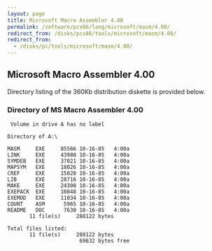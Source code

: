 ```yaml
---
layout: page
title: Microsoft Macro Assembler 4.00
permalink: /software/pcx86/lang/microsoft/masm/4.00/
redirect_from: /disks/pcx86/tools/microsoft/masm/4.00/
redirect_from:
  - /disks/pc/tools/microsoft/masm/4.00/
---
```


Microsoft Macro Assembler 4.00
------------------------------

Directory listing of the 360Kb distribution diskette is provided below.

### Directory of MS Macro Assembler 4.00

	 Volume in drive A has no label

	Directory of A:\

	MASM     EXE     85566 10-16-85   4:00a
	LINK     EXE     43988 10-16-85   4:00a
	SYMDEB   EXE     37021 10-16-85   4:00a
	MAPSYM   EXE     18026 10-16-85   4:00a
	CREF     EXE     15028 10-16-85   4:00a
	LIB      EXE     28716 10-16-85   4:00a
	MAKE     EXE     24300 10-16-85   4:00a
	EXEPACK  EXE     10848 10-16-85   4:00a
	EXEMOD   EXE     11034 10-16-85   4:00a
	COUNT    ASM      5965 10-16-85   4:00a
	README   DOC      7630 10-16-85   4:00a
	       11 file(s)     288122 bytes

	Total files listed:
	       11 file(s)     288122 bytes
	                       69632 bytes free
